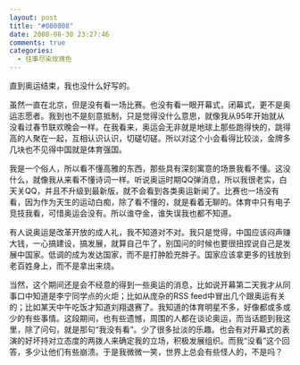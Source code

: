 ```yaml
---
layout: post
title: "#080808"
date: 2008-08-30 23:27:46
comments: true
categories:
  - 往事尽染玫瑰色
---
```

直到奥运结束，我也没什么好写的。

虽然一直在北京，但是没有看一场比赛。也没有看一眼开幕式，闭幕式，更不是奥运志愿者。我到也不是刻意抵制，只是觉得没什么意思，就像我从95年开始就从没看过春节联欢晚会一样。在我看来，奥运会无非就是地球上那些跑得快的，跳得高的人聚在一起，互相认识认识，切磋切磋。所以对这个小会看得比较淡，金牌多几块也不见得中国就是体育强国。

我是一个俗人，所以看不懂高雅的东西，那些具有深刻寓意的场景我看不懂。这没什么，就像我从来看不懂诗词一样。听说奥运时期QQ弹消息，所以我很老实，白天关QQ，并且不升级到最新版，就不会看到各类奥运新闻了。比赛也一场没有看，因为作为天生的运动白痴，除了看不懂的，就是看着无聊的。体育中只有电子竞技我看，可惜奥运会没有。所以谁夺金，谁失误我也都不知道。

有人说奥运是改革开放的成人礼，我不知道对不对。我只是觉得，中国应该闷声赚大钱，一心搞建设，搞发展，就算自己牛了，别国问的时候也要很扭捏说自己是发展中国家。低调的成为发达国家，而不是打肿脸充胖子。国家应该拿更多的钱放到老百姓身上，而不是拿出来烧。

当然，这个期间还是会不经意的得到一些奥运的消息，比如说开幕第二天我才从同事口中知道是李宁同学点的火炬；比如从庞杂的RSS feed中冒出几个跟奥运有关的；比如某天中午吃饭才知道刘翔退赛了。我知道的体育明星不多，好像都或多或少的有些事情。这段期间，也有些遗憾，周围的人都在谈论奥运，而当话题到我这里，除了问句，就是那句“我没有看”。少了很多扯淡的乐趣。也会有对开幕式的表演的好坏持对立态度的两拨人来确定我的立场，积极发展组织。而我“没看”这个回答，多少让他们有些崩溃。于是我微微一笑，世界上总会有些怪人的，不是吗？